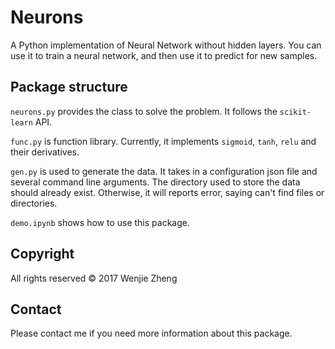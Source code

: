 # Neurons
A Python implementation of Neural Network without hidden layers. You can use it to train a neural network, and then use it to predict for new samples.

## Package structure
`neurons.py` provides the class to solve the problem. It follows the `scikit-learn` API. 

`func.py` is function library. Currently, it implements `sigmoid`, `tanh`, `relu` and their derivatives.

`gen.py` is used to generate the data. It takes in a configuration json file and several command line arguments. The directory used to store the data should already exist. Otherwise, it will reports error, saying can't find files or directories.

`demo.ipynb` shows how to use this package.

## Copyright
All rights reserved © 2017 Wenjie Zheng

## Contact
Please contact me if you need more information about this package.
